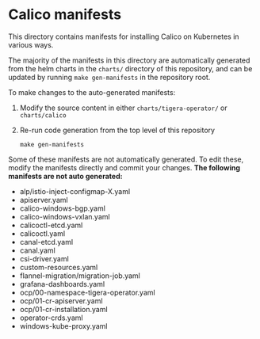 # Calico manifests

This directory contains manifests for installing Calico on Kubernetes in various ways.

The majority of the manifests in this directory are automatically generated from the helm charts
in the `charts/` directory of this repository, and can be updated by running `make gen-manifests`
in the repository root.

To make changes to the auto-generated manifests:

1. Modify the source content in either `charts/tigera-operator/` or `charts/calico` 

2. Re-run code generation from the top level of this repository

   ```
   make gen-manifests
   ```

Some of these manifests are not automatically generated. To edit these, modify the manifests directly and 
commit your changes. **The following manifests are not auto generated:**

- alp/istio-inject-configmap-X.yaml
- apiserver.yaml
- calico-windows-bgp.yaml
- calico-windows-vxlan.yaml
- calicoctl-etcd.yaml
- calicoctl.yaml
- canal-etcd.yaml
- canal.yaml
- csi-driver.yaml
- custom-resources.yaml
- flannel-migration/migration-job.yaml
- grafana-dashboards.yaml
- ocp/00-namespace-tigera-operator.yaml
- ocp/01-cr-apiserver.yaml
- ocp/01-cr-installation.yaml
- operator-crds.yaml
- windows-kube-proxy.yaml
